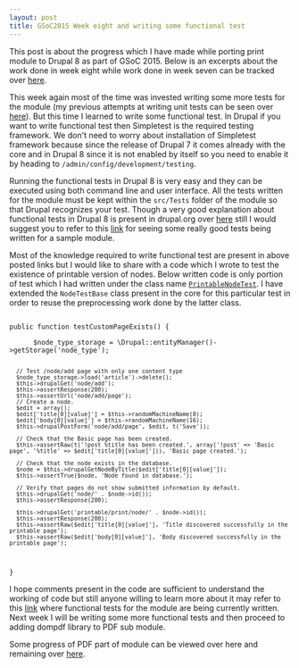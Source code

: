 ```yaml
---
layout: post
title: GSoC2015 Week eight and writing some functional test
---
```


This post is about the progress which I have made while porting print module to Drupal 8 as part of GSoC 2015. Below is an excerpts about the work done in week eight while work done in week seven can be tracked over <a href="http://zealfire.github.io/GSoC2015-Week-seven-and-writing-unit-test/">here</a>.

This week again most of the time was invested writing some more tests for the module (my previous attempts at writing unit tests can be seen over <a href="http://zealfire.github.io/GSoC2015-Week-seven-and-writing-unit-test/">here</a>). But this time I learned to write some functional test. In Drupal if you want to write functional test then Simpletest is the required testing framework. We don't need to worry about installation of Simpletest framework because since the release of  Drupal 7 it comes already with the core and in Drupal 8 since it is not enabled by itself so you need to enable it by heading to <code>/admin/config/development/testing</code>.

Running the functional tests in Drupal 8 is very easy and they can be executed using both command line and user interface. All the tests written for the module must be kept within the <code>src/Tests</code> folder of the module so that Drupal recognizes your test. Though a very good explanation about functional tests in Drupal 8 is present in drupal.org over <a href="https://api.drupal.org/api/drupal/core!modules!system!core.api.php/group/testing/8">here</a> still I would suggest you to refer to this <a href="http://www.sitepoint.com/automated-testing-drupal-8-modules/">link</a> for seeing some really good tests being written for a sample module.

Most of the knowledge required to write functional test are present in above posted links but I would like to share with a code which I wrote to test the existence of printable version of nodes. Below written code is only portion of test which I had written under the class name <a href="https://github.com/zealfire/printable/blob/master/src/Tests/PrintableNodeTest.php"><code>PrintableNodeTest</code></a>. I have extended the <code>NodeTestBase</code> class present in the core for this particular test in order to reuse the preprocessing work done by the latter class. 

<code>
public function testCustomPageExists() { <br/>
      $node_type_storage = \Drupal::entityManager()->getStorage('node_type');

      // Test /node/add page with only one content type
      $node_type_storage->load('article')->delete();
      $this->drupalGet('node/add');
      $this->assertResponse(200);
      $this->assertUrl('node/add/page');
      // Create a node.
      $edit = array();
      $edit['title[0][value]'] = $this->randomMachineName(8);
      $edit['body[0][value]'] = $this->randomMachineName(16);
      $this->drupalPostForm('node/add/page', $edit, t('Save'));

      // Check that the Basic page has been created.
      $this->assertRaw(t('!post %title has been created.', array('!post' => 'Basic page', '%title' => $edit['title[0][value]'])), 'Basic page created.');

      // Check that the node exists in the database.
      $node = $this->drupalGetNodeByTitle($edit['title[0][value]']);
      $this->assertTrue($node, 'Node found in database.');

      // Verify that pages do not show submitted information by default.
      $this->drupalGet('node/' . $node->id());
      $this->assertResponse(200);

      $this->drupalGet('printable/print/node/' . $node->id());
      $this->assertResponse(200);
      $this->assertRaw($edit['title[0][value]'], 'Title discovered successfully in the printable page');
      $this->assertRaw($edit['body[0][value]'], 'Body discovered successfully in the printable page');
  }
</code> 

I hope comments present in the code are sufficient to understand the working of code but still anyone willing to learn more about it may refer to this <a href="https://github.com/zealfire/printable/tree/master/src/Tests">link</a> where functional tests for the module are being currently written. Next week I will be writing some more functional tests and then proceed to adding dompdf library to PDF sub module.

Some progress of PDF part of  module can be viewed over <a href="https://github.com/zealfire/pdf_api" style="text-decoration:none;" target="_blank">here</a> and remaining over <a href="https://github.com/zealfire/printable">here</a>.
